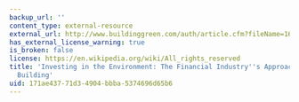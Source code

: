 ```yaml
---
backup_url: ''
content_type: external-resource
external_url: http://www.buildinggreen.com/auth/article.cfm?fileName=161101a.xml
has_external_license_warning: true
is_broken: false
license: https://en.wikipedia.org/wiki/All_rights_reserved
title: 'Investing in the Environment: The Financial Industry''s Approach to Green
  Building'
uid: 171ae437-71d3-4904-bbba-5374696d65b6
---
```

